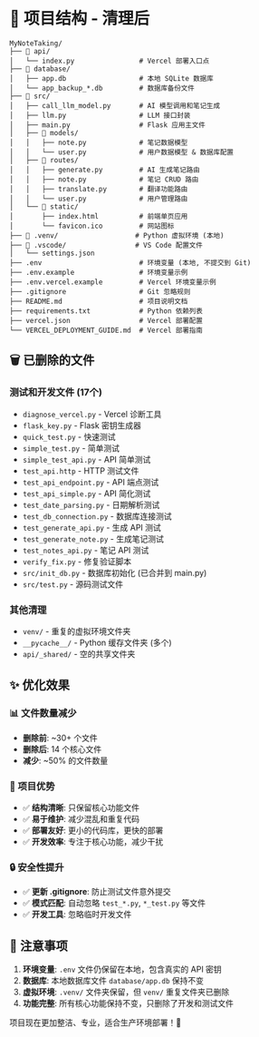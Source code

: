 # 📁 项目结构 - 清理后

```
MyNoteTaking/
├── 📁 api/
│   └── index.py                # Vercel 部署入口点
├── 📁 database/
│   ├── app.db                  # 本地 SQLite 数据库
│   └── app_backup_*.db         # 数据库备份文件
├── 📁 src/
│   ├── call_llm_model.py       # AI 模型调用和笔记生成
│   ├── llm.py                  # LLM 接口封装
│   ├── main.py                 # Flask 应用主文件
│   ├── 📁 models/
│   │   ├── note.py             # 笔记数据模型
│   │   └── user.py             # 用户数据模型 & 数据库配置
│   ├── 📁 routes/
│   │   ├── generate.py         # AI 生成笔记路由
│   │   ├── note.py             # 笔记 CRUD 路由
│   │   ├── translate.py        # 翻译功能路由
│   │   └── user.py             # 用户管理路由
│   └── 📁 static/
│       ├── index.html          # 前端单页应用
│       └── favicon.ico         # 网站图标
├── 📁 .venv/                   # Python 虚拟环境 (本地)
├── 📁 .vscode/                 # VS Code 配置文件
│   └── settings.json           
├── .env                        # 环境变量 (本地, 不提交到 Git)
├── .env.example                # 环境变量示例
├── .env.vercel.example         # Vercel 环境变量示例
├── .gitignore                  # Git 忽略规则
├── README.md                   # 项目说明文档
├── requirements.txt            # Python 依赖列表
├── vercel.json                 # Vercel 部署配置
└── VERCEL_DEPLOYMENT_GUIDE.md  # Vercel 部署指南
```

## 🗑️ 已删除的文件

### 测试和开发文件 (17个)
- `diagnose_vercel.py` - Vercel 诊断工具
- `flask_key.py` - Flask 密钥生成器
- `quick_test.py` - 快速测试
- `simple_test.py` - 简单测试
- `simple_test_api.py` - API 简单测试  
- `test_api.http` - HTTP 测试文件
- `test_api_endpoint.py` - API 端点测试
- `test_api_simple.py` - API 简化测试
- `test_date_parsing.py` - 日期解析测试
- `test_db_connection.py` - 数据库连接测试
- `test_generate_api.py` - 生成 API 测试
- `test_generate_note.py` - 生成笔记测试
- `test_notes_api.py` - 笔记 API 测试
- `verify_fix.py` - 修复验证脚本
- `src/init_db.py` - 数据库初始化 (已合并到 main.py)
- `src/test.py` - 源码测试文件

### 其他清理
- `venv/` - 重复的虚拟环境文件夹
- `__pycache__/` - Python 缓存文件夹 (多个)
- `api/_shared/` - 空的共享文件夹

## ✨ 优化效果

### 📊 文件数量减少
- **删除前**: ~30+ 个文件
- **删除后**: 14 个核心文件
- **减少**: ~50% 的文件数量

### 🚀 项目优势
- ✅ **结构清晰**: 只保留核心功能文件
- ✅ **易于维护**: 减少混乱和重复代码
- ✅ **部署友好**: 更小的代码库，更快的部署
- ✅ **开发效率**: 专注于核心功能，减少干扰

### 🔒 安全性提升
- ✅ **更新 .gitignore**: 防止测试文件意外提交
- ✅ **模式匹配**: 自动忽略 `test_*.py`, `*_test.py` 等文件
- ✅ **开发工具**: 忽略临时开发文件

## 📝 注意事项

1. **环境变量**: `.env` 文件仍保留在本地，包含真实的 API 密钥
2. **数据库**: 本地数据库文件 `database/app.db` 保持不变
3. **虚拟环境**: `.venv/` 文件夹保留，但 `venv/` 重复文件夹已删除
4. **功能完整**: 所有核心功能保持不变，只删除了开发和测试文件

项目现在更加整洁、专业，适合生产环境部署！🎉